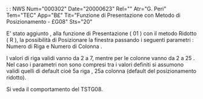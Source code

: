  :  : NWS Num="000302" Date="20000623" Rel="" Atr="G. Peri" Tem="TEC" App="B£" Tit="Funzione di Presentazione con Metodo di Posizionamento - £G08" Sts="20"

E' stato aggiunto , alla funzione di Presentazione  ( 01 ) con il metodo Ridotto ( R ),  la possibilità di Posizionare la finestra passando i seguenti parametri  :  Numero di Riga e Numero di Colonna .

I valori di riga validi vanno da 2 a 7, mentre per le colonne vanno da 2 a 25 . Nel caso i parametri non sono compresi tra i valori definiti si assumono validi quelli di default cioè   5a riga  , 25a colonna (default del posizionamento ridotto).

Si veda il comportamento del TSTG08.



